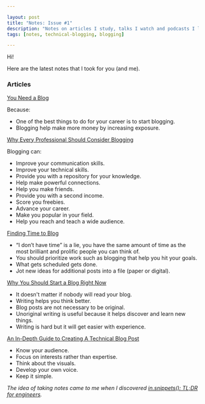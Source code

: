 ```yaml
---

layout: post
title: "Notes: Issue #1"
description: "Notes on articles I study, talks I watch and podcasts I listen."
tags: [notes, technical-blogging, blogging]

---
```


Hi!

Here are the latest notes that I took for you (and me). 

### Articles

[You Need a Blog](https://www.donnfelker.com/you-need-a-blog/)

Because:

* One of the best things to do for your career is to start blogging.
* Blogging help make more money by increasing exposure.

[Why Every Professional Should Consider Blogging](https://technicalblogging.com/why-every-professional-should-consider-blogging/)

Blogging can:

* Improve your communication skills.
* Improve your technical skills.
* Provide you with a repository for your knowledge.
* Help make powerful connections.
* Help you make friends.
* Provide you with a second income.
* Score you freebies.
* Advance your career.
* Make you popular in your field.
* Help you reach and teach a wide audience.

[Finding Time to Blog](https://technicalblogging.com/finding-time-to-blog/)

* “I don’t have time” is a lie, you have the same amount of time as the most brilliant and prolific people you can think of.
* You should prioritize work such as blogging that help you hit your goals.
* What gets scheduled gets done.
* Jot new ideas for additional posts into a file (paper or digital).

[Why You Should Start a Blog Right Now](https://guzey.com/personal/why-have-a-blog/)

* It doesn't matter if nobody will read your blog.
* Writing helps you think better.
* Blog posts are not necessary to be original.
* Unoriginal writing is useful because it helps discover and learn new things.
* Writing is hard but it will get easier with experience.

[An In-Depth Guide to Creating A Technical Blog Post](https://tech.co/news/guide-creating-technical-blog-post-2016-11)

* Know your audience.
* Focus on interests rather than expertise.
* Think about the visuals.
* Develop your own voice.
* Keep it simple.

_The idea of ​​taking notes came to me when I discovered [in.snippets(): TL;DR for engineers](https://insnippets.appsmith.com/)._